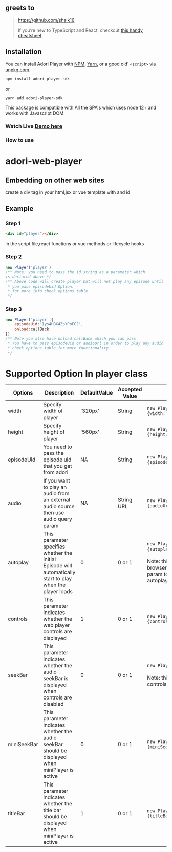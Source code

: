 ## greets to

> https://github.com/shaik16
>
> If you’re new to TypeScript and React, checkout [this handy cheatsheet](https://github.com/sw-yx/react-typescript-cheatsheet/)

## Installation

You can install Adori Player with [NPM](https://npmjs.com),
[Yarn](https://yarnpkg.com), or a good old' `<script>` via
[unpkg.com](https://unpkg.com).

```sh
npm install adori-player-sdk
```

or

```sh
yarn add adori-player-sdk
```

This package is compatible with All the SPA's which uses node 12+ and works with Javascript DOM.

### Watch Live [Demo here](https://codesandbox.io/s/hungry-austin-o5ojlj?file=/src/App.vue)

### How to use

# adori-web-player

## Embedding on other web sites

create a div tag in your html,jsx or vue template with and id

## Example

### Step 1

```html
<div id="player"></div>
```

in the script file,react functions or vue methods or lifecycle hooks

### Step 2

```Javascript
new Player('player')
/** Note: you need to pass the id string as a parameter which
is declared above */
/** Above code will create player but will not play any episode until
 * you pass episodeUid Option.
 * for more info check options table
 */
```

### Step 3

```Javascript
new Player('player',{
	episodeUid:'Iys4HBX4ZbYPoFGJ',
	onload:callBack
})
/** Note you also have onload callBack which you can pass
 * You have to pass episodeUid or audioUrl in order to play any audio
 * check options table for more functionality
 */
```

# Supported Option In player class

| Options     | Description                                                                                                 | DefaultValue | Accepted Value | Example                                                                                                                                                |
| ----------- | ----------------------------------------------------------------------------------------------------------- | ------------ | -------------- | ------------------------------------------------------------------------------------------------------------------------------------------------------ |
| width       | Specify width of player                                                                                     | '320px'      | String         | `new Player('player',{width:'300px'})`                                                                                                                 |
| height      | Specify height of player                                                                                    | '560px'      | String         | `new Player('player',{height:'700px'})`                                                                                                                |
| episodeUid  | You need to pass the episode uid that you get from adori                                                    | NA           | String         | `new Player('player',{episodeUid:'Iys4HBX4ZbYPoFGJ'})`                                                                                                 |
| audio       | If you want to play an audio from an external audio source then use audio query param                       | NA           | String URL     | `new Player('player',{audioUrl:'url'})`                                                                                                                |
| autoplay    | This parameter specifies whether the initial Episode will automatically start to play when the player loads | 0            | 0 or 1         | `new Player('player',{autoplay:1})` <br/> <br/> Note: this will only works on some browsers or you need to use mute param to mute episode and autoplay |
| controls    | This parameter indicates whether the web player controls are displayed                                      | 1            | 0 or 1         | `new Player('player',{controls:1})`                                                                                                                    |
| seekBar     | This parameter indicates whether the audio seekBar is displayed when controls are disabled                  | 0            | 0 or 1         | `new Player('player',{seekBar:1})` <br/> <br/> Note: this param only works if the controls are disabled                                                |
| miniSeekBar | This parameter indicates whether the audio seekBar should be displayed when miniPlayer is active            | 0            | 0 or 1         | `new Player('player',{miniSeekBar:1})`                                                                                                                 |
| titleBar    | This parameter indicates whether the title bar should be displayed when miniPlayer is active                | 1            | 0 or 1         | `new Player('player',{titleBar:1})`                                                                                                                    |
